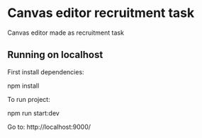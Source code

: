 # Canvas editor recruitment task
Canvas editor made as recruitment task

## Running on localhost

First install dependencies:

npm install

To run project:

npm run start:dev

Go to: 
http://localhost:9000/
